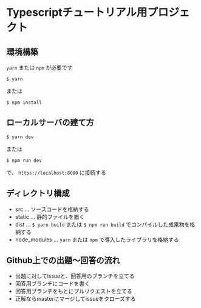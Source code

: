 # Typescriptチュートリアル用プロジェクト

## 環境構築

`yarn` または `npm` が必要です

```
$ yarn
```

または

```
$ npm install
```

## ローカルサーバの建て方

```
$ yarn dev
```
または
```
$ npm run dev
```
で、 `https://localhost:8080` に接続する



## ディレクトリ構成
- src ... ソースコードを格納する
- static ... 静的ファイルを置く
- dist ... `$ yarn build` または `$ npm run build` でコンパイルした成果物を格納する
- node_modules ... `yarn` または `npm` で導入したライブラリを格納する

## Github上での出題〜回答の流れ

+ 出題に対してissueと、回答用のブランチを立てる
+ 回答用ブランチにコードを書く
+ 回答用ブランチをもとにプルリクエストを立てる
+ 正解ならmasterにマージしてissueをクローズする